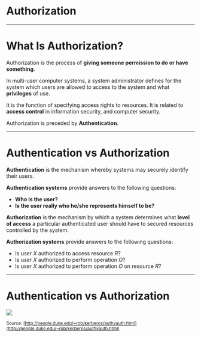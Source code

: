 # Authorization

---

# What Is Authorization?

Authorization is the process of **giving someone permission to do or have
something**.

In multi-user computer systems, a system administrator defines for the system
which users are allowed to access to the system and what **privileges** of use.

It is the function of specifying access rights to resources. It is related to
**access control** in information security, and computer security.

Authorization is preceded by **Authentication**.

---

# Authentication vs Authorization

**Authentication** is the mechanism whereby systems may securely identify their
users.

**Authentication systems** provide answers to the following questions:

* **Who is the user?**
* **Is the user really who he/she represents himself to be?**

**Authorization** is the mechanism by which a system determines what **level of
access** a particular authenticated user should have to secured resources
controlled by the system.

**Authorization systems** provide answers to the following questions:

* Is user _X_ authorized to access resource _R_?
* Is user _X_ authorized to perform operation _O_?
* Is user _X_ authorized to perform operation _O_ on resource _R_?

---

# Authentication vs Authorization

![](http://people.duke.edu/~rob/kerberos/Authentication12.gif)

<small>Source: [http://people.duke.edu/~rob/kerberos/authvauth.html](http://people.duke.edu/~rob/kerberos/authvauth.html)</small>
